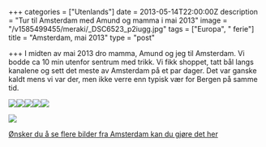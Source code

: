 +++
categories = ["Utenlands"]
date = 2013-05-14T22:00:00Z
description = "Tur til Amsterdam med Amund og mamma i mai 2013"
image = "/v1585499455/meraki/_DSC6523_p2iugg.jpg"
tags = ["Europa", " ferie"]
title = "Amsterdam, mai 2013"
type = "post"

+++
I midten av mai 2013 dro mamma, Amund og jeg til Amsterdam. Vi bodde ca 10 min utenfor sentrum med trikk. Vi fikk shoppet, tatt bål langs kanalene og sett det meste av Amsterdam på et par dager. Det var ganske kaldt mens vi var der, men ikke verre enn typisk vær for Bergen på samme tid.

![](https://res.cloudinary.com/meraki-images/image/upload/w_650,q_auto,f_auto/v1585502524/meraki/amsterdamiMai-2_msp6zf.jpg)![](https://res.cloudinary.com/meraki-images/image/upload/w_650,q_auto,f_auto/v1585502577/meraki/amsterdamiMai-13_asfiao.jpg)![](https://res.cloudinary.com/meraki-images/image/upload/w_650,q_auto,f_auto/v1585502629/meraki/amsterdamiMai-32_tvcaep.jpg)![](https://res.cloudinary.com/meraki-images/image/upload/w_650,q_auto,f_auto/v1585502622/meraki/amsterdamiMai-28_gsppga.jpg)![](https://res.cloudinary.com/meraki-images/image/upload/w_650,q_auto,f_auto/v1585502616/meraki/amsterdamiMai-25_vgm6sr.jpg)

![](https://res.cloudinary.com/meraki-images/image/upload/w_650,q_auto,f_auto/v1585498385/meraki/amsterdamiMai-30_ekbu1k.jpg)

[Ønsker du å se flere bilder fra Amsterdam kan du gjøre det her](https://www.flickr.com/photos/136910559@N03/albums/72157682193028631)